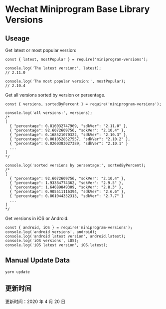 
# Wechat Miniprogram Base Library Versions

## Useage

Get latest or most popular version:

```;
const { latest, mostPopular } = require('miniprogram-versions');

console.log('The latest version:', latest);
// 2.11.0

console.log('The most popular version:', mostPopular);
// 2.10.4

```

Get all versions sorted by version or persentage.

```
const { versions, sortedByPercent } = require('miniprogram-versions');

console.log('all versions:', versions);
/*
[
  { "percentage": 0.816032747969, "sdkVer": "2.11.0" },
  { "percentage": 92.6072609756, "sdkVer": "2.10.4" },
  { "percentage": 0.168521070322, "sdkVer": "2.10.3" },
  { "percentage": 0.0010528527557, "sdkVer": "2.10.2" },
  { "percentage": 0.0260383027389, "sdkVer": "2.10.1" }
  ...
]
*/

console.log('sorted versions by persentage:', sortedByPercent);
/*
[
  { "percentage": 92.6072609756, "sdkVer": "2.10.4" },
  { "percentage": 1.93384774362, "sdkVer": "2.9.5" },
  { "percentage": 1.64089849309, "sdkVer": "2.8.3" },
  { "percentage": 0.905511116394, "sdkVer": "2.6.6" },
  { "percentage": 0.861044332313, "sdkVer": "2.7.7" }
  ...
]
*/
```

Get versions in iOS or Android.

```
const { android, iOS } = require('miniprogram-versions');
console.log('android versions', android);
console.log('android latest version', android.latest);
console.log('iOS versions', iOS);
console.log('iOS latest version', iOS.latest);
```

## Manual Update Data

```
yarn update
```

## 更新时间

更新时间：2020 年 4 月 20 日
